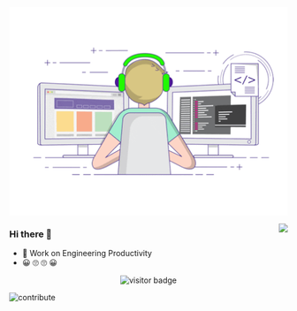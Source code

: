 

<p align="center">
  <img align="center" src="https://github.com/NoSugarCoffee/NoSugarCoffee/blob/main/developer.gif"/>
  </p>

  <img align="right" src="https://github-readme-stats.vercel.app/api?username=NoSugarCoffee&show_icons=true&icon_color=805AD5&text_color=718096&bg_color=ffffff&hide_title=true" />



### Hi there 👋

- 🔭 Work on Engineering Productivity
- 😀 🙄 🙄 😀

<p  align="center">
  <img src="https://visitor-badge.laobi.icu/badge?page_id=NoSugarCoffee.NoSugarCoffee" alt="visitor badge"/>       
</p>

![contribute](https://github.com/NoSugarCoffee/shixu/blob/output/github-snake.svg)
